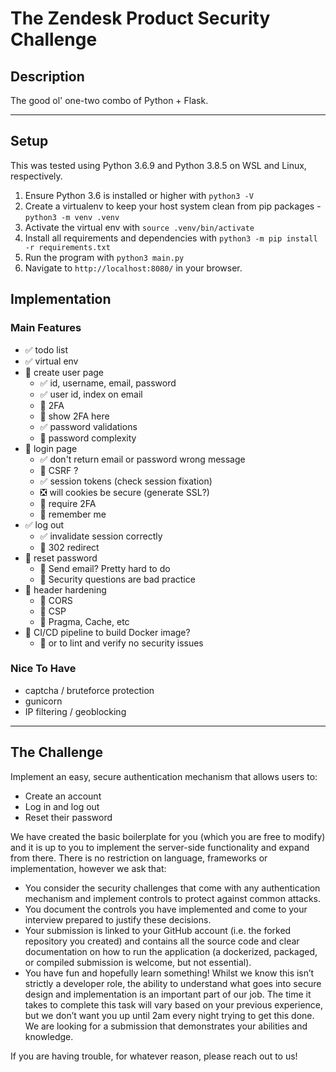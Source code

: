 # The Zendesk Product Security Challenge

## Description
The good ol' one-two combo of Python + Flask.
<hr>

## Setup

This was tested using Python 3.6.9 and Python 3.8.5 on WSL and Linux, respectively.

1. Ensure Python 3.6 is installed or higher with `python3 -V`
2. Create a virtualenv to keep your host system clean from pip packages - `python3 -m venv .venv`
3. Activate the virtual env with `source .venv/bin/activate`
4. Install all requirements and dependencies with `python3 -m pip install -r requirements.txt`
5. Run the program with `python3 main.py`
6. Navigate to `http://localhost:8080/` in your browser.

## Implementation

### Main Features
* :white_check_mark: todo list
* :white_check_mark: virtual env
* :white_square_button: create user page  
    * :white_check_mark: id, username, email, password
    * :white_check_mark: user id, index on email
    * :white_square_button: 2FA
    * :white_square_button: show 2FA here
    * :white_check_mark: password validations
    * :white_square_button: password complexity
* :white_square_button: login page
    * :white_check_mark: don't return email or password wrong message
    * :white_square_button: CSRF ?
    * :white_check_mark: session tokens (check session fixation)
    * :negative_squared_cross_mark: will cookies be secure (generate SSL?)
    * :white_square_button: require 2FA
    * :white_square_button: remember me
* :white_check_mark: log out
    * :white_check_mark: invalidate session correctly
    * :white_square_button: 302 redirect
* :white_square_button: reset password
    * :white_square_button: Send email? Pretty hard to do
    * :white_square_button: Security questions are bad practice
* :white_square_button: header hardening
    * :white_square_button: CORS
    * :white_square_button: CSP
    * :white_square_button: Pragma, Cache, etc
* :white_square_button: CI/CD pipeline to build Docker image?
    * :white_square_button: or to lint and verify no security issues


### Nice To Have  
*  captcha / bruteforce protection
* gunicorn
* IP filtering / geoblocking
<hr>

## The Challenge

Implement an easy, secure authentication mechanism that allows users to:
- Create an account
- Log in and log out
- Reset their password

We have created the basic boilerplate for you (which you are free to modify) and it is up to you to implement the server-side functionality and expand from there. There is no restriction on language, frameworks or implementation, however we ask that: 
- You consider the security challenges that come with any authentication mechanism and implement controls to protect against common attacks.
- You document the controls you have implemented and come to your interview prepared to justify these decisions.
- Your submission is linked to your GitHub account (i.e. the forked repository you created) and contains all the source code and clear documentation on how to run the application (a dockerized, packaged, or compiled submission is welcome, but not essential). 
- You have fun and hopefully learn something! Whilst we know this isn’t strictly a developer role, the ability to understand what goes into secure design and implementation is an important part of our job. The time it takes to complete this task will vary based on your previous experience, but we don’t want you up until 2am every night trying to get this done. We are looking for a submission that demonstrates your abilities and knowledge.
 
If you are having trouble, for whatever reason, please reach out to us! 

